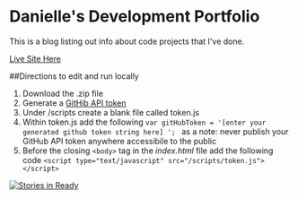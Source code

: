 # Danielle's Development Portfolio

This is a blog listing out info about code projects that I've done.

[Live Site Here](http://www.deeheber.com)

##Directions to edit and run locally
1. Download the .zip file
2. Generate a [GitHib API token](https://github.com/settings/tokens/new)
3. Under /scripts create a blank file called token.js
4. Within token.js add the following
`var gitHubToken = '[enter your generated github token string here] '; `
as a note: never publish your GitHub API token anywhere accessibile to the public
5. Before the closing `<body>` tag in the *index.html* file add the following code `<script type="text/javascript" src="/scripts/token.js"></script>`

[![Stories in Ready](https://badge.waffle.io/deeheber/code-blog.png?label=ready&title=Ready)](http://waffle.io/deeheber/code-blog)
